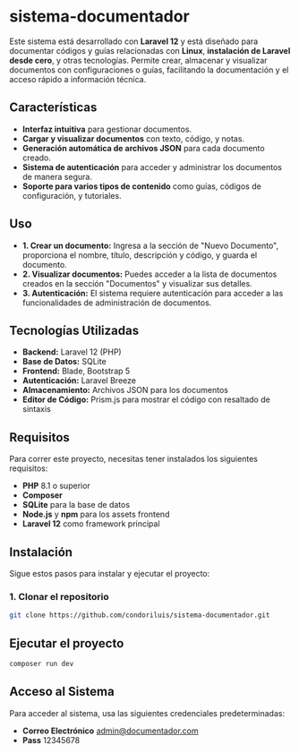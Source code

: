 # sistema-documentador

Este sistema está desarrollado con **Laravel 12** y está diseñado para documentar códigos y guías relacionadas con **Linux**, **instalación de Laravel desde cero**, y otras tecnologías. Permite crear, almacenar y visualizar documentos con configuraciones o guías, facilitando la documentación y el acceso rápido a información técnica.

## Características

-   **Interfaz intuitiva** para gestionar documentos.
-   **Cargar y visualizar documentos** con texto, código, y notas.
-   **Generación automática de archivos JSON** para cada documento creado.
-   **Sistema de autenticación** para acceder y administrar los documentos de manera segura.
-   **Soporte para varios tipos de contenido** como guías, códigos de configuración, y tutoriales.

## Uso

-   **1. Crear un documento:** Ingresa a la sección de "Nuevo Documento", proporciona el nombre, título, descripción y código, y guarda el documento.
-   **2. Visualizar documentos:** Puedes acceder a la lista de documentos creados en la sección "Documentos" y visualizar sus detalles.
-   **3. Autenticación:** El sistema requiere autenticación para acceder a las funcionalidades de administración de documentos.

## Tecnologías Utilizadas

-   **Backend:** Laravel 12 (PHP)
-   **Base de Datos:** SQLite
-   **Frontend:** Blade, Bootstrap 5
-   **Autenticación:** Laravel Breeze
-   **Almacenamiento:** Archivos JSON para los documentos
-   **Editor de Código:** Prism.js para mostrar el código con resaltado de sintaxis

## Requisitos

Para correr este proyecto, necesitas tener instalados los siguientes requisitos:

-   **PHP** 8.1 o superior
-   **Composer**
-   **SQLite** para la base de datos
-   **Node.js** y **npm** para los assets frontend
-   **Laravel 12** como framework principal

## Instalación

Sigue estos pasos para instalar y ejecutar el proyecto:

### 1. Clonar el repositorio

```bash
git clone https://github.com/condoriluis/sistema-documentador.git
```

## Ejecutar el proyecto

```bash
composer run dev
```

## Acceso al Sistema

Para acceder al sistema, usa las siguientes credenciales predeterminadas:

-   **Correo Electrónico** admin@documentador.com
-   **Pass** 12345678

